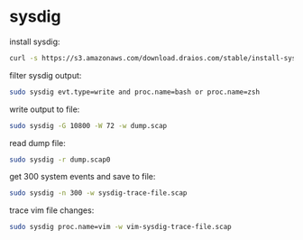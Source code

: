 # sysdig

install sysdig:
```bash
curl -s https://s3.amazonaws.com/download.draios.com/stable/install-sysdig | sudo bash
```

filter sysdig output:
```bash
sudo sysdig evt.type=write and proc.name=bash or proc.name=zsh
```

write output to file:
```bash
sudo sysdig -G 10800 -W 72 -w dump.scap
```

read dump file:
```bash
sudo sysdig -r dump.scap0
```

get 300 system events and save to file:
```bash
sudo sysdig -n 300 -w sysdig-trace-file.scap
```

trace vim file changes:
```bash
sudo sysdig proc.name=vim -w vim-sysdig-trace-file.scap 
```







